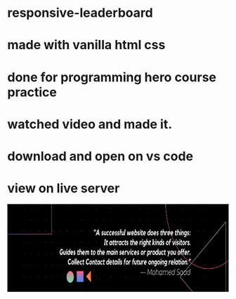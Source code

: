 # responsive-leaderboard

# made with vanilla html css

# done for programming hero course practice

# watched video and made it.

# download and open on vs code

# view on live server

<a href="https://linkedin.com/in/imhayatunnabi" target="blank"><img align="center" src="https://github.com/imhayatunnabi/personal-website/blob/main/images/web-developer-quote.png" alt="imhayatunnabi" height="200" width="950" /></a>
